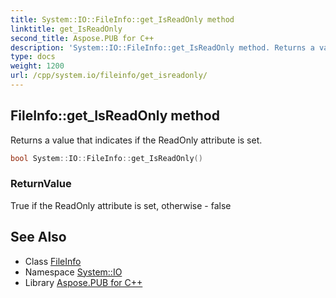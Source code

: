 ```yaml
---
title: System::IO::FileInfo::get_IsReadOnly method
linktitle: get_IsReadOnly
second_title: Aspose.PUB for C++
description: 'System::IO::FileInfo::get_IsReadOnly method. Returns a value that indicates if the ReadOnly attribute is set in C++.'
type: docs
weight: 1200
url: /cpp/system.io/fileinfo/get_isreadonly/
---
```

## FileInfo::get_IsReadOnly method


Returns a value that indicates if the ReadOnly attribute is set.

```cpp
bool System::IO::FileInfo::get_IsReadOnly()
```


### ReturnValue

True if the ReadOnly attribute is set, otherwise - false

## See Also

* Class [FileInfo](../)
* Namespace [System::IO](../../)
* Library [Aspose.PUB for C++](../../../)
